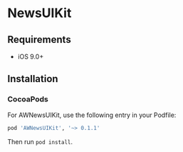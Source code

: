 # NewsUIKit
 
## Requirements
- iOS 9.0+
 
## Installation

### CocoaPods

For AWNewsUIKit, use the following entry in your Podfile:

```rb
pod 'AWNewsUIKit', '~> 0.1.1'
```

Then run `pod install`.
